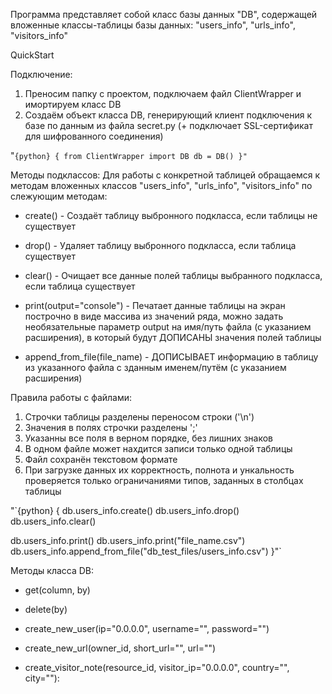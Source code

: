 Программа представляет собой класс базы данных "DB", содержащей
вложенные классы-таблицы базы данных: "users_info", "urls_info", "visitors_info"

QuickStart

Подключение:
1) Преносим папку с проектом, подключаем файл ClientWrapper и имортируем класс DB
2) Создаём объект класса DB, генерирующий клиент подключения к базе по данным из файла secret.py (+ подключает SSL-сертификат для шифрованного соединения)

"`{python} {
from ClientWrapper import DB
db = DB()
}"`


Методы подклассов:
Для работы с конкретной таблицей обращаемся к методам вложенных классов "users_info", "urls_info", "visitors_info" по слежующим методам:
- create() - Создаёт таблицу выбронного подкласса, если таблицы не существует
- drop() - Удаляет таблицу выбронного подкласса, если таблица существует
- clear() - Очищает все данные полей таблицы выбранного подкласса, если таблица существует
  
- print(output="console") - Печатает данные таблицы на экран построчно в виде массива из значений ряда,
  можно задать необязательные параметр output на имя/путь файла (с указанием расширения), в который будут ДОПИСАНЫ значения полей таблицы
- append_from_file(file_name) - ДОПИСЫВАЕТ информацию в таблицу из указанного файла с зданным именем/путём (с указанием расширения)
  
Правила работы с файлами:
1) Строчки таблицы разделены переносом строки ('\n')
2) Значения в полях строчки разделены ';'
3) Указанны все поля в верном порядке, без лишних знаков
4) В одном файле может нахдится записи только одной таблицы
5) Файл сохранён текстовом формате
6) При загрузке данных их корректность, полнота и ункальность проверяется только ограничаниями типов, заданных в столбцах таблицы

"`{python} {
db.users_info.create()
db.users_info.drop()
db.users_info.clear()

db.users_info.print()
db.users_info.print("file_name.csv")
db.users_info.append_from_file("db_test_files/users_info.csv")
}"`


Методы класса DB:
- get(column, by)
- delete(by)

- create_new_user(ip="0.0.0.0", username="", password="")
- create_new_url(owner_id, short_url="", url="")
- create_visitor_note(resource_id, visitor_ip="0.0.0.0", country="", city=""):
